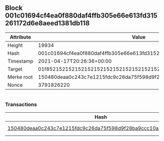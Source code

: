 ## Block 001c01694cf4ea0f880daf4ffb305e66e613fd315261172d6e8aeed1381db118

Attribute | Value
--- | ---
Height | 19934
Hash | 001c01694cf4ea0f880daf4ffb305e66e613fd315261172d6e8aeed1381db118
Timestamp | 2021-04-17T20:26:36+00:00
Target | 01f8521521521521521521521521521521521521521521521521521521521521
Merke root | 150480deaa0c243c7e1215fdc9c26da75f598d9f28ba9ccc10a1f19dacdff71e
Nonce | 3791826220

```

```

### Transactions

Hash | Amount
--- | ---
[150480deaa0c243c7e1215fdc9c26da75f598d9f28ba9ccc10a1f19dacdff71e](150480deaa0c243c7e1215fdc9c26da75f598d9f28ba9ccc10a1f19dacdff71e.md) | 10.00000000 SKEPTI 
